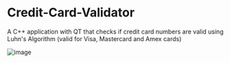 # Credit-Card-Validator
A C++ application with QT that checks if credit card numbers are valid using Luhn's Algorithm (valid for Visa, Mastercard and Amex cards)

![image](https://github.com/ZiadAmr/Credit-Card-Validator/assets/40344358/4fcce39c-4cf1-4f9c-8fef-063fb56afa66)

